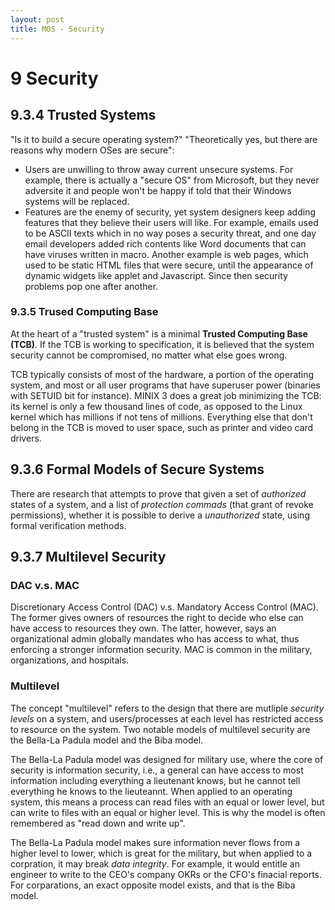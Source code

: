 ```yaml
---
layout: post
title: MOS - Security
---
```


# 9 Security

## 9.3.4 Trusted Systems

"Is it to build a secure operating system?" "Theoretically yes, but there are
reasons why modern OSes are secure":

  - Users are unwilling to throw away current unsecure systems. For example,
    there is actually a "secure OS" from Microsoft, but they never adversite it
and people won't be happy if told that their Windows systems will be replaced.
  - Features are the enemy of security, yet system designers keep adding
    features that they believe their users will like. For example, emails used
to be ASCII texts which in no way poses a security threat, and one day email
developers added rich contents like Word documents that can have viruses written
in macro. Another example is web pages, which used to be static HTML files that
were secure, until the appearance of dynamic widgets like applet and Javascript.
Since then security problems pop one after another.

### 9.3.5 Trused Computing Base

At the heart of a "trusted system" is a minimal **Trusted Computing Base
(TCB)**. If the TCB is working to specification, it is believed that the system
security cannot be compromised, no matter what else goes wrong.

TCB typically consists of most of the hardware, a portion of the operating
system, and most or all user programs that have superuser power (binaries with
SETUID bit for instance). MINIX 3 does a great job minimizing the TCB: its
kernel is only a few thousand lines of code, as opposed to the Linux kernel
which has millions if not tens of millions. Everything else that don't belong in
the TCB is moved to user space, such as printer and video card drivers.

## 9.3.6 Formal Models of Secure Systems

There are research that attempts to prove that given a set of _authorized_
states of a system, and a list of _protection commads_ (that grant of revoke
permissions), whether it is possible to derive a _unauthorized_ state, using
formal verification methods.

## 9.3.7 Multilevel Security

### DAC v.s. MAC

Discretionary Access Control (DAC) v.s. Mandatory Access Control (MAC). The
former gives owners of resources the right to decide who else can have access to
resources they own. The latter, however, says an organizational admin globally
mandates who has access to what, thus enforcing a stronger information security.
MAC is common in the military, organizations, and hospitals.

### Multilevel

The concept "multilevel" refers to the design that there are mutliple _security
levels_ on a system, and users/processes at each level has restricted access to
resource on the system. Two notable models of multilevel security are the
Bella-La Padula model and the Biba model.

The Bella-La Padula model was designed for military use, where the core of
security is information security, i.e., a general can have access to most
information including everything a lieutenant knows, but he cannot tell
everything he knows to the lieuteannt. When applied to an operating system, this
means a process can read files with an equal or lower level, but can write to
files with an equal or higher level. This is why the model is often remembered
as "read down and write up".

The Bella-La Padula model makes sure information never flows from a higher level
to lower, which is great for the military, but when applied to a corpration, it
may break _data integrity_. For example, it would entitle an engineer to write
to the CEO's company OKRs or the CFO's finacial reports. For corparations, an
exact opposite model exists, and that is the Biba model.
